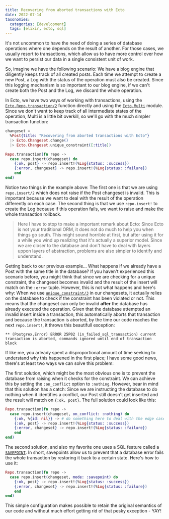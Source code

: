 ```yaml
---
title: Recovering from aborted transactions with Ecto
date: 2022-07-14
taxonomies:
  categories: [development]
  tags: [elixir, ecto, sql]
---
```


It's not uncommon to have the need of doing a series of database operations where one depends on the result of another. For those cases, we usually resort to transactions, which allow us to have more control over how we want to persist our data in a single consistent unit of work.

<!-- more -->

So, imagine we have the following scenario: We have a blog engine that diligently keeps track of all created posts. Each time we attempt to create a new Post, a Log with the status of the operation must also be created. Since this logging mechanism is so important to our blog engine, if we can't create both the Post and the Log, we discard the whole operation.

In Ecto, we have two ways of working with transactions, using the [`Ecto.Repo.transaction/2`](https://hexdocs.pm/ecto/3.8.4/Ecto.Repo.html#c:transaction/2) function directly and using the [`Ecto.Multi`](https://hexdocs.pm/ecto/3.8.4/Ecto.Multi.html) module. Since we don't want to keep track of all intermediate states of the operation, Multi is a little bit overkill, so we'll go with the much simpler transaction function:

```elixir
changeset =
  %Post{title: "Recovering from aborted transactions with Ecto"}
  |> Ecto.Changeset.change()
  |> Ecto.Changeset.unique_constraint([:title])

Repo.transaction(fn repo ->
  case repo.insert(changeset) do
    {:ok, post} -> repo.insert!(%Log{status: :success})
    {:error, changeset} -> repo.insert!(%Log{status: :failure})
    end
end)
```

Notice two things in the example above: The first one is that we are using `repo.insert/2` which does not raise if the Post changeset is invalid. This is important because we want to deal with the result of the operation differently on each case. The second thing is that we use `repo.insert!` to create the Log because if this operation fails, we want to raise and make the whole transaction rollback.

> Here I have to stop to make a important remark about Ecto: Since Ecto is not your traditional ORM, it does not do much to help you when things go south. This might sound horrible at first, but after using it for a while you wind up realizing that it's actually a superior model. Since we are closer to the database and don't have to deal with layers uppon layers of abstraction, problems are also simpler to identify and understand.

Getting back to our previous example... What happens if we already have a Post with the same title in the database? If you haven't experienced this scenario before, you might think that since we are checking for a unique constraint, the changeset becomes invalid and the result of the insert will match on the `:error` tuple. However, this is not what happens and here's why: When we use [`unique_constraint/3`](https://hexdocs.pm/ecto/3.8.4/Ecto.Changeset.html#unique_constraint/3) in our changesets, it actually relies on the database to check if the constraint has been violated or not. This means that the changeset can only be invalid **after** the database has already executed the operation. Given that the database attempted an invalid insert inside a transaction, this automatically aborts that transaction and because the transaction is aborted, by the time our code reaches the next `repo.insert!`, it throws this beautifull exception:

```
** (Postgrex.Error) ERROR 25P02 (in_failed_sql_transaction) current transaction is aborted, commands ignored until end of transaction block
```

If like me, you arleady spent a disproportional amount of time seeking to understand why this happened in the first place; I have some good news, there's at least two ways we can solve this problem:

The first solution, which might be the most obvious one is to prevent the database from raising when it checks for the constraint. We can achieve this by setting the `:on_conflict` option to `:nothing`. However, bear in mind that this solution has a catch: Since we are instructing the database to do nothing when it identifies a conflict, our Post still doesn't get inserted and the result will match on `{:ok, post}`. The full solution could look like this:

```elixir
Repo.transaction(fn repo ->
  case repo.insert(changeset, on_conflict: :nothing) do
    {:ok, %{id: nil}} -> # do something here to deal with the edge case
    {:ok, post} -> repo.insert!(%Log{status: :success})
    {:error, changeset} -> repo.insert!(%Log{status: :failure})
    end
end)
```

The second solution, and also my favorite one uses a SQL feature called a [`SAVEPOINT`](https://en.wikipedia.org/wiki/Savepoint). In short, savepoints allow us to prevent that a database error fails the whole transaction by restoring it back to a certain state. Here's how to use it:

```elixir
Repo.transaction(fn repo ->
  case repo.insert(changeset, mode: :savepoint) do
    {:ok, post} -> repo.insert!(%Log{status: :success})
    {:error, changeset} -> repo.insert!(%Log{status: :failure})
    end
end)
```

This simple configuration makes possible to retain the original semantics of our code and without much effort getting rid of that pesky exception - YAY!
